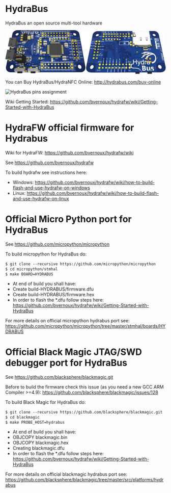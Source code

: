 HydraBus
========

HydraBus an open source multi-tool hardware

![HydraBus board](HydraBus_board.jpg)

You can Buy HydraBus/HydraNFC Online: http://hydrabus.com/buy-online

![HydraBus pins assignment](http://hydrabus.com/HydraBus_1_0_PinAssignment.jpg)

Wiki Getting Started: https://github.com/bvernoux/hydrafw/wiki/Getting-Started-with-HydraBus

HydraFW official firmware for Hydrabus
========

Wiki for HydraFW: https://github.com/bvernoux/hydrafw/wiki

See https://github.com/bvernoux/hydrafw

To build hydrafw see instructions here: 
* Windows: https://github.com/bvernoux/hydrafw/wiki/how-to-build-flash-and-use-hydrafw-on-windows
* Linux: https://github.com/bvernoux/hydrafw/wiki/how-to-build-flash-and-use-hydrafw-on-linux

Official Micro Python port for HydraBus
========
See https://github.com/micropython/micropython

To build micropython for HydraBus do:

    $ git clone --recursive https://github.com/micropython/micropython
    $ cd micropython/stmhal
    $ make BOARD=HYDRABUS

* At end of build you shall have:
 * Create build-HYDRABUS/firmware.dfu
 * Create build-HYDRABUS/firmware.hex
* In order to flash the *.dfu follow steps here: https://github.com/bvernoux/hydrafw/wiki/Getting-Started-with-HydraBus

For more details on official micropython hydrabus port see: https://github.com/micropython/micropython/tree/master/stmhal/boards/HYDRABUS

Official Black Magic JTAG/SWD debugger port for HydraBus
========
See https://github.com/blacksphere/blackmagic.git

Before to build the firmware check this issue (as you need a new GCC ARM Compiler >=4.9): https://github.com/blacksphere/blackmagic/issues/128

To build Black Magic for HydraBus do:

    $ git clone --recursive https://github.com/blacksphere/blackmagic.git
    $ cd blackmagic
    $ make PROBE_HOST=hydrabus

* At end of build you shall have:
 * OBJCOPY blackmagic.bin
 * OBJCOPY blackmagic.hex
 * Creating blackmagic.dfu
* In order to flash the *.dfu follow steps here: https://github.com/bvernoux/hydrafw/wiki/Getting-Started-with-HydraBus

For more details on official blackmagic hydrabus port see:
https://github.com/blacksphere/blackmagic/tree/master/src/platforms/hydrabus
